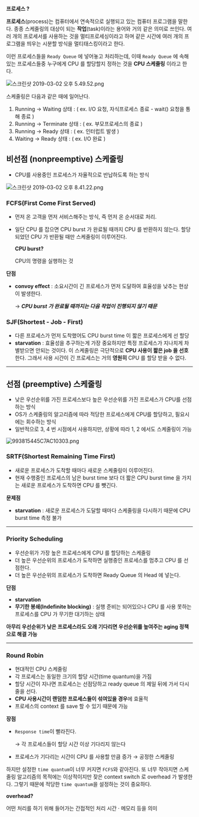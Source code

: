**프로세스 ?**

**프로세스**(process)는 컴퓨터에서 연속적으로 실행되고 있는 컴퓨터 프로그램을 말한다. 종종 스케줄링의 대상이 되는 **작업**(task)이라는 용어와 거의 같은 의미로 쓰인다. 여러 개의 프로세서를 사용하는 것을 멀티프로세싱이라고 하며 같은 시간에 여러 개의 프로그램을 띄우는 시분할 방식을 멀티태스킹이라고 한다.

이런 프로세스들을 `Ready Queue` 에 넣어놓고 처리하는데, 이때 `Ready Queue` 에 속해있는 프로세스들중 누구에게 CPU 를 할당할지 정하는 것을 **CPU 스케줄링** 이라고 한다.

![스크린샷 2019-03-02 오후 5.49.52.png](https://s3-us-west-2.amazonaws.com/secure.notion-static.com/fb246574-f530-436d-a559-f9e8a03bf5ce/스크린샷_2019-03-02_오후_5.49.52.png)

스케줄링은 다음과 같은 때에 일어난다.

1. Running → Waiting 상태 : ( ex. I/O 요청, 자식프로세스 종료 - wait() 요청을 통해 종료 )
2. Running → Terminate 상태 : ( ex. 부모프로세스의 종료 )
3. Running → Ready 상태 : ( ex. 인터럽트 발생 )
4. Waiting → Ready 상태 : ( ex. I/O 완료 )

## 비선점 (nonpreemptive) 스케줄링

- CPU를 사용중인 프로세스가 자율적으로 반납하도록 하는 방식

![스크린샷 2019-03-02 오후 8.41.22.png](https://s3-us-west-2.amazonaws.com/secure.notion-static.com/9ef7566a-a9e8-4b2d-b269-d1387ca2536e/스크린샷_2019-03-02_오후_8.41.22.png)

### **FCFS(First Come First Served)**

- 먼저 온 고객을 먼저 서비스해주는 방식, 즉 먼저 온 순서대로 처리.
- 일단 CPU 를 잡으면 CPU burst 가 완료될 때까지 CPU 를 반환하지 않는다. 할당되었던 CPU 가 반환될 때만 스케줄링이 이루어진다.
    
    
    **CPU burst?**
    
    CPU의 명령을 실행하는 것
    

**단점**

- **convoy effect** : 소요시간이 긴 프로세스가 먼저 도달하여 효율성을 낮추는 현상이 발생한다.
    
    → ***CPU burst 가 완료될 때까지는 다음 작업이 진행되지 않기 때문***
    

### **SJF(Shortest - Job - First)**

- 다른 프로세스가 먼저 도착했어도 CPU burst time 이 짧은 프로세스에게 선 할당
- **starvation** : 효율성을 추구하는게 가장 중요하지만 특정 프로세스가 지나치게 차별받으면 안되는 것이다. 이 스케줄링은 극단적으로 **CPU 사용이 짧은 job 을 선호**한다. 그래서 사용 시간이 긴 프로세스는 거의 **영원히** CPU 를 할당 받을 수 없다.

---

## 선점 (preemptive) 스케줄링

- 낮은 우선순위를 가진 프로세스보다 높은 우선순위를 가진 프로세스가 CPU를 선점하는 방식
- OS가 스케줄링의 알고리즘에 따라 적당한 프로세스에게 CPU를 할당하고, 필요시에는 회수하는 방식
- 일반적으로 3, 4 번 시점에서 사용하지만, 상황에 따라 1, 2 에서도 스케줄링이 가능

![993815445C7AC10303.png](https://s3-us-west-2.amazonaws.com/secure.notion-static.com/eab98e20-2b92-411e-90fd-587319556682/993815445C7AC10303.png)

### **SRTF(Shortest Remaining Time First)**

- 새로운 프로세스가 도착할 때마다 새로운 스케줄링이 이루어진다.
- 현재 수행중인 프로세스의 남은 burst time 보다 더 짧은 CPU burst time 을 가지는 새로운 프로세스가 도착하면 CPU 를 뺏긴다.

**문제점**

- **starvation** : 새로운 프로세스가 도달할 때마다 스케줄링을 다시하기 때문에 CPU burst time 측정 불가

---

### **Priority Scheduling**

- 우선순위가 가장 높은 프로세스에게 CPU 를 할당하는 스케줄링
- 더 높은 우선순위의 프로세스가 도착하면 실행중인 프로세스를 멈추고 CPU 를 선점한다.
- 더 높은 우선순위의 프로세스가 도착하면 Ready Queue 의 Head 에 넣는다.

**단점**

- **starvation**
- **무기한 봉쇄(Indefinite blocking)** : 실행 준비는 되어있으나 CPU 를 사용 못하는 프로세스를 CPU 가 무기한 대기하는 상태

**아무리 우선순위가 낮은 프로세스라도 오래 기다리면 우선순위를 높여주는 aging 정책으로 해결 가능**

---

### **Round Robin**

- 현대적인 CPU 스케줄링
- 각 프로세스는 동일한 크기의 할당 시간(time quantum)을 가짐
- 할당 시간이 지나면 프로세스는 선점당하고 ready queue 의 제일 뒤에 가서 다시 줄을 선다.
- **CPU 사용시간이 랜덤한 프로세스들이 섞여있을 경우**에 효율적
- 프로세스의 context 를 save 할 수 있기 때문에 가능

**장점**

- `Response time`이 빨라진다.
    
    → 각 프로세스들이 할당 시간 이상 기다리지 않는다
    
- 프로세스가 기다리는 시간이 CPU 를 사용할 만큼 증가 → 공정한 스케줄링

하지만 설정한 `time quantum`이 너무 커지면 `FCFS`와 같아진다. 또 너무 작아지면 스케줄링 알고리즘의 목적에는 이상적이지만 잦은 context switch 로 overhead 가 발생한다. 그렇기 때문에 적당한 `time quantum`을 설정하는 것이 중요하다.

**overhead?**

어떤 처리를 하기 위해 들어가는 간접적인 처리 시간 · 메모리 등을 의미
